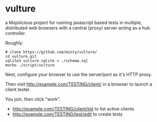 vulture
=======

a Mojolicious project for running javascript based tests in multiple, distributed web browsers with a central (proxy) server acting as a hub controller.

Roughly:

    # clone https://github.com/minty/vulture/
    cd vulture.git
    sqlite3 vulture.sqlite < ./schema.sql
    morbo ./script/vulture

Next, configure your browser to use the server/port as it's HTTP proxy.

Then visit http://example.com/TESTING/client/ in a browser to launch a client tester.

You join, then click "work".

* http://example.com/TESTING/client/list to list active clients
* http://example.com/TESTING/test/edit to create tests